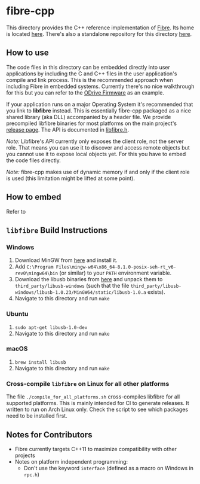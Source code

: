 # fibre-cpp

This directory provides the C++ reference implementation of [Fibre](https://github.com/samuelsadok/fibre). Its home is located [here](https://github.com/samuelsadok/fibre/tree/master/cpp). There's also a standalone repository for this directory [here](https://github.com/samuelsadok/fibre-cpp).

## How to use

The code files in this directory can be embedded directly into user applications by including the C and C++ files in the user application's compile and link process. This is the recommended approach when including Fibre in embedded systems. Currently there's no nice walkthrough for this but you can refer to the [ODrive Firmware](https://github.com/madcowswe/ODrive/tree/devel/Firmware) as an example.

If your application runs on a major Operating System it's recommended that you link to **libfibre** instead. This is essentially fibre-cpp packaged as a nice shared library (aka DLL) accompanied by a header file. We provide precompiled libfibre binaries for most platforms on the main project's [release page](https://github.com/samuelsadok/fibre/releases). The API is documented in [libfibre.h](include/fibre/libfibre.h).

_Note:_ Libfibre's API currently only exposes the client role, not the server role. That means you can use it to discover and access remote objects but you cannot use it to expose local objects yet. For this you have to embed the code files directly.

_Note:_ fibre-cpp makes use of dynamic memory if and only if the client role is used (this limitation might be lifted at some point).

## How to embed

Refer to

## `libfibre` Build Instructions

### Windows
  1. Download MinGW from [here](https://sourceforge.net/projects/mingw-w64/files/Toolchains%20targetting%20Win32/Personal%20Builds/mingw-builds/installer/mingw-w64-install.exe/download) and install it.
  2. Add `C:\Program Files\mingw-w64\x86_64-8.1.0-posix-seh-rt_v6-rev0\mingw64\bin` (or similar) to your `PATH` environment variable.
  3. Download the libusb binaries from [here](`https://github.com/libusb/libusb/releases/download/v1.0.23/libusb-1.0.23.7z`) and unpack them to `third_party/libusb-windows` (such that the file `third_party/libusb-windows/libusb-1.0.23/MinGW64/static/libusb-1.0.a` exists).
  4. Navigate to this directory and run `make`

### Ubuntu
  1. `sudo apt-get libusb-1.0-dev`
  2. Navigate to this directory and run `make`

### macOS
  1. `brew install libusb`
  2. Navigate to this directory and run `make`

### Cross-compile `libfibre` on Linux for all other platforms
The file `./compile_for_all_platforms.sh` cross-compiles libfibre for all supported platforms. This is mainly intended for CI to generate releases. It written to run on Arch Linux only. Check the script to see which packages need to be installed first.


## Notes for Contributors

 - Fibre currently targets C++11 to maximize compatibility with other projects
 - Notes on platform independent programming:
   - Don't use the keyword `interface` (defined as a macro on Windows in `rpc.h`)
